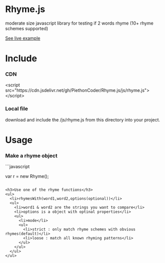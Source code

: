 # Rhyme.js
moderate size javascript library for testing if 2 words rhyme (10+ rhyme schemes supported)

<a href="http://ghost-writer.ga">See live example</a>

<h1>Include</h1>
<h3>CDN</h3>
&lt;script src=&quot;https://cdn.jsdelivr.net/gh/PiethonCoder/Rhyme.js/js/rhyme.js&quot;&gt;&lt;/script&gt;
<h3>Local file</h3>
</p>download and include the /js/rhyme.js from this directory into your project.</p> 

<h1>Usage</h1>
<h3>Make a rhyme object</h3>
```javascript

var r = new Rhyme();
```

<h3>Use one of the rhyme functions</h3>
<ul>
  <li>rhymesWith(word1,word2,options(optional))</li>
  <ul>
    <li>word1 & word2 are the strings you want to compare</li>
    <li>options is a object with optinal properties</li>
    <ul>
      <li>mode</li>
      <ul>
        <li>strict : only match rhyme schemes with obvious rhymes(default)</li>
        <li>loose : match all known rhyming patterns</li>
      </ul>
    </ul>
  </ul>
</ul>

